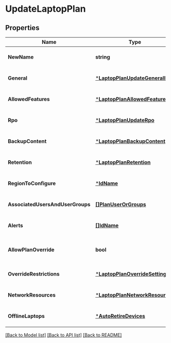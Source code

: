 # UpdateLaptopPlan

## Properties
Name | Type | Description | Notes
------------ | ------------- | ------------- | -------------
**NewName** | **string** | New plan name to update | [optional] [default to null]
**General** | [***LaptopPlanUpdateGeneralInfo**](LaptopPlanUpdateGeneralInfo.md) |  | [optional] [default to null]
**AllowedFeatures** | [***LaptopPlanAllowedFeatures**](LaptopPlanAllowedFeatures.md) |  | [optional] [default to null]
**Rpo** | [***LaptopPlanUpdateRpo**](LaptopPlanUpdateRPO.md) |  | [optional] [default to null]
**BackupContent** | [***LaptopPlanBackupContent**](LaptopPlanBackupContent.md) |  | [optional] [default to null]
**Retention** | [***LaptopPlanRetention**](LaptopPlanRetention.md) |  | [optional] [default to null]
**RegionToConfigure** | [***IdName**](IdName.md) |  | [optional] [default to null]
**AssociatedUsersAndUserGroups** | [**[]PlanUserOrGroups**](PlanUserOrGroups.md) |  | [optional] [default to null]
**Alerts** | [**[]IdName**](IdName.md) |  | [optional] [default to null]
**AllowPlanOverride** | **bool** | Flag to enable overriding of plan | [optional] [default to null]
**OverrideRestrictions** | [***LaptopPlanOverrideSettings**](LaptopPlanOverrideSettings.md) |  | [optional] [default to null]
**NetworkResources** | [***LaptopPlanNetworkResources**](LaptopPlanNetworkResources.md) |  | [optional] [default to null]
**OfflineLaptops** | [***AutoRetireDevices**](AutoRetireDevices.md) |  | [optional] [default to null]

[[Back to Model list]](../README.md#documentation-for-models) [[Back to API list]](../README.md#documentation-for-api-endpoints) [[Back to README]](../README.md)

